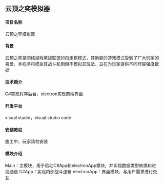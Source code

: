## 云顶之奕模拟器

#### 项目名称
云顶之弈模拟器
#### 背景
云顶之弈是网络游戏英雄联盟的自走棋模式，其新颖的游戏模式受到了广大玩家的喜爱，本程序将模拟其战斗机制但不模拟其玩法，旨在为玩家提供不同阵容强度数据
#### 技术简介
C#实现程序后台，electron实现前端界面
#### 开发平台
visual studio，visual studio code
#### 安装教程
施工中，玩家请勿安装
#### 模块介绍
Main：主模块，用于启动C#App和electronApp模块，并实现数据类型转换和进程通信
C#App：实现内部战斗逻辑
electronApp：界面模块，与用户需求进行交互
